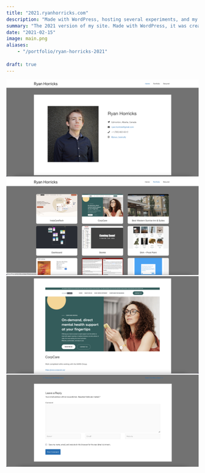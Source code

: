 ```yaml
---
title: "2021.ryanhorricks.com"
description: "Made with WordPress, hosting several experiments, and my first professional photo."
summary: "The 2021 version of my site. Made with WordPress, it was created largely to better prepare myself to serve clients using WordPress."
date: "2021-02-15"
image: main.png
aliases:
    - "/portfolio/ryan-horricks-2021"

draft: true
---
```

![Home](home.png)![Portfolio List](portfolio.png)![Portfolio Single](portfolio-single.png)![Comment](portfolio-single-comment.png)

